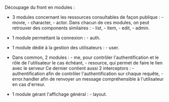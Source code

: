 Découpage du front en modules :

- 3 modules concernant les ressources consultables de façon publique :
      - movie,
      - character,
      - actor.
    Dans chacun de ces modules, on peut retrouver des components similaires :
        - list,
        - item,
        - edit,
        - admin.

- 1 module permettant la connexion :
      - auth.

- 1 module dédié à la gestion des utilisateurs :
      - user.

- Dans common, 2 modules :
      - me, pour contrôler l'authentification et le rôle de l'utilisateur le cas échéant,
      - resource, qui permet de faire le lien avec le serveur
        Ce dernier contient aussi 2 interceptors :
          - authentification afin de contrôler l'authentification sur chaque requête, 
          - error.handler afin de renvoyer un message compréhensible à l'utilisateur en cas d'erreur.

- 1 module gérant l'affichage général :
      - layout.
